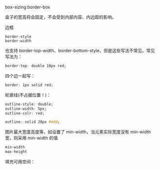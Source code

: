 box-sizing:border-box

盒子的宽高将会固定，不会受到内部内容、内边距的影响。

边框

```
border-style
border-width
```

也支持 border-top-width、border-bottom-style，但是这些写法不常见。常见写法为：

```css
border-top: double 10px red;
```

四个边一起写：

```css
border: 1px solid red;
```

轮廓线(不占据位置！)：

```css
outline-style: double;
outline-width: 5px;
outline-colr: red;

outline: solid 20px #ddd;
```

图片最大宽度高度等，如设置了 min-width，当元素实际宽度没有 min-width 宽，则采用 min-width 的值

```css
min-width
max-height
```

填充可用空间：

```css

```
